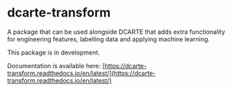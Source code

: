 # dcarte-transform
A package that can be used alongside DCARTE that adds extra functionality for engineering features, labelling data and applying machine learning.

This package is in development.

Documentation is available here: [https://dcarte-transform.readthedocs.io/en/latest/](https://dcarte-transform.readthedocs.io/en/latest/)
